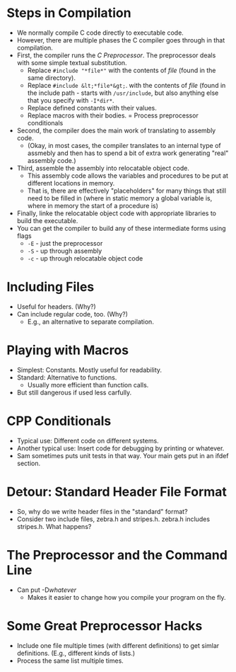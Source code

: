Steps in Compilation
====================

* We normally compile C code directly to executable code.
* However, there are multiple phases the C compiler goes through in
  that compilation.
* First, the compiler runs the *C Preprocessor*.  The preprocessor
  deals with some simple textual substitution.
  + Replace `#include "*file*"` with the contents of *file* (found in the same directory).
  + Replace `#include &lt;*file*&gt;`. with the contents of
    *file* (found in the include path - starts with 
    `/usr/include`, but also anything else that you specify
    with `-I*dir*`.
  + Replace defined constants with their values.
  + Replace macros with their bodies.
  = Process preprocessor conditionals
* Second, the compiler does the main work of translating to assembly code.
  + (Okay, in most cases, the compiler translates to an internal 
    type of assmebly and then has to spend a bit of extra work generating
    "real" assembly code.)
* Third, assemble the assembly into relocatable object code.
  + This assembly code allows the variables and procedures to be put at
    different locations in memory.  
  + That is, there are effectively "placeholders" for many things that
    still need to be filled in (where in static memory a global variable
    is, where in memory the start of a procedure is)
* Finally, linke the relocatable object code with appropriate libraries
  to build the executable.
* You can get the compiler to build any of these intermediate forms
  using flags
  + `-E` - just the preprocessor
  + `-S` - up through assembly
  + `-c` - up through relocatable object code

Including Files
===============

* Useful for headers. (Why?)
* Can include regular code, too. (Why?)
  + E.g., an alternative to separate compilation.

Playing with Macros
===================

* Simplest: Constants.  Mostly useful for readability.
* Standard: Alternative to functions.
  + Usually more efficient than function calls.
* But still dangerous if used less carfully.

CPP Conditionals
================

* Typical use: Different code on different systems.
* Another typical use: Insert code for debugging by printing or whatever.
* Sam sometimes puts unit tests in that way.  Your main gets put
  in an ifdef section.

Detour: Standard Header File Format
===================================

* So, why do we write header files in the "standard" format?
* Consider two include files, zebra.h and stripes.h.  zebra.h includes
  stripes.h.  What happens?

The Preprocessor and the Command Line
=====================================

* Can put -D*whatever*
  + Makes it easier to change how you compile your program on the fly.

Some Great Preprocessor Hacks
=============================

* Include one file multiple times (with different definitions) to
  get simlar definitions.  (E.g., different kinds of lists.)
* Process the same list multiple times.

